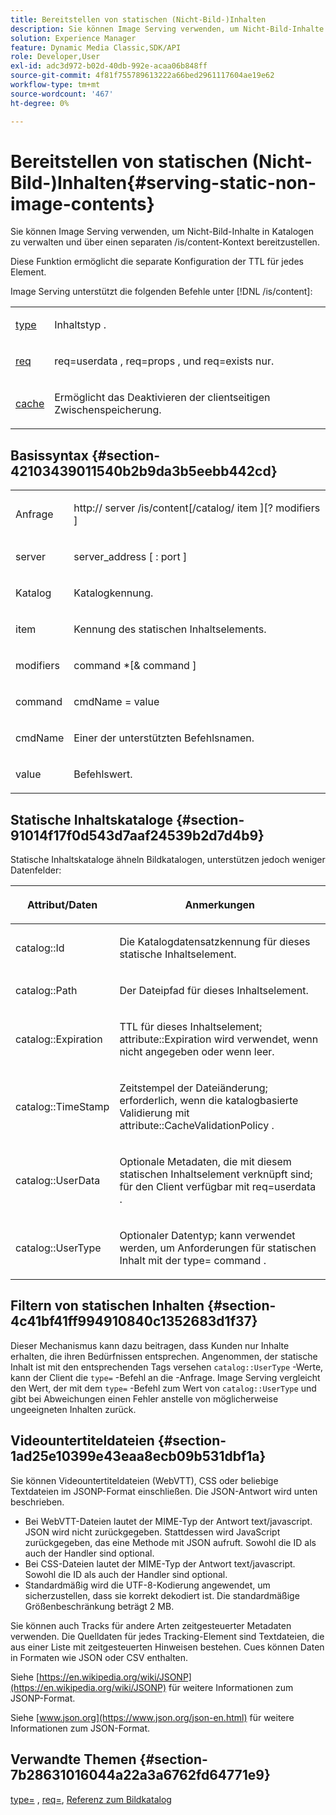 ```yaml
---
title: Bereitstellen von statischen (Nicht-Bild-)Inhalten
description: Sie können Image Serving verwenden, um Nicht-Bild-Inhalte in Katalogen zu verwalten und über einen separaten /is/content-Kontext bereitzustellen.
solution: Experience Manager
feature: Dynamic Media Classic,SDK/API
role: Developer,User
exl-id: adc3d972-b02d-40db-992e-acaa06b848ff
source-git-commit: 4f81f755789613222a66bed2961117604ae19e62
workflow-type: tm+mt
source-wordcount: '467'
ht-degree: 0%

---
```


# Bereitstellen von statischen (Nicht-Bild-)Inhalten{#serving-static-non-image-contents}

Sie können Image Serving verwenden, um Nicht-Bild-Inhalte in Katalogen zu verwalten und über einen separaten /is/content-Kontext bereitzustellen.

Diese Funktion ermöglicht die separate Konfiguration der TTL für jedes Element.

Image Serving unterstützt die folgenden Befehle unter [!DNL /is/content]:

<table id="simpletable_8A3AB1D1D20F4B6CBE86767E94735980"> 
 <tr class="strow"> 
  <td class="stentry"> <p> <a href="../../is-api/http-ref/image-serving-api-ref/c-http-protocol-reference/c-command-reference/r-type.md#reference-89094fd1c50c444eb082cd266769cccb" format="dita" scope="local"> type </a> </p> </td> 
  <td class="stentry"> <p>Inhaltstyp . </p> </td> 
 </tr> 
 <tr class="strow"> 
  <td class="stentry"> <p> <a href="../../is-api/http-ref/image-serving-api-ref/c-http-protocol-reference/c-command-reference/r-req/r-req.md#reference-907cdb4a97034db7ad94695f25552e76" format="dita" scope="local"> req </a> </p> </td> 
  <td class="stentry"> <p> <span class="codeph"> req=userdata </span>, <span class="codeph"> req=props </span>, und <span class="codeph"> req=exists </span> nur. </p> </td> 
 </tr> 
 <tr class="strow"> 
  <td class="stentry"> <p> <a href="../../is-api/http-ref/image-serving-api-ref/c-http-protocol-reference/c-command-reference/r-is-http-cache.md#reference-168189bee4ce4d1189d427891f22be2e" format="dita" scope="local"> cache </a> </p> </td> 
  <td class="stentry"> <p>Ermöglicht das Deaktivieren der clientseitigen Zwischenspeicherung. </p> </td> 
 </tr> 
</table>

## Basissyntax {#section-42103439011540b2b9da3b5eebb442cd}

<table id="simpletable_2F039A5BFA2C4E22B014F42ECBCDA0A2"> 
 <tr class="strow"> 
  <td class="stentry"> <p> <span class="codeph"> <span class="varname"> Anfrage </span> </span> </p> </td> 
  <td class="stentry"> <p> <span class="codeph"> <span class="filepath"> http:// <span class="varname"> server </span>/is/content[/catalog/ <span class="varname"> item </span>][? <span class="varname"> modifiers </span>] </span> </span> </p> </td> 
 </tr> 
 <tr class="strow"> 
  <td class="stentry"> <p> <span class="codeph"> <span class="varname"> server </span> </span> </p> </td> 
  <td class="stentry"> <p> <span class="codeph"> <span class="varname"> server_address </span>[ : <span class="varname"> port </span>] </span> </p> </td> 
 </tr> 
 <tr class="strow"> 
  <td class="stentry"> <p> <span class="codeph"> <span class="varname"> Katalog </span> </span> </p> </td> 
  <td class="stentry"> <p>Katalogkennung. </p> </td> 
 </tr> 
 <tr class="strow"> 
  <td class="stentry"> <p> <span class="codeph"> <span class="varname"> item </span> </span> </p> </td> 
  <td class="stentry"> <p>Kennung des statischen Inhaltselements. </p> </td> 
 </tr> 
 <tr class="strow"> 
  <td class="stentry"> <p> <span class="codeph"> <span class="varname"> modifiers </span> </span> </p> </td> 
  <td class="stentry"> <p> <span class="codeph"> <span class="varname"> command </span>*[&amp; <span class="varname"> command </span>] </span> </p> </td> 
 </tr> 
 <tr class="strow"> 
  <td class="stentry"> <p> <span class="codeph"> <span class="varname"> command </span> </span> </p> </td> 
  <td class="stentry"> <p> <span class="codeph"> <span class="varname"> cmdName </span>= <span class="varname"> value </span> </span> </p> </td> 
 </tr> 
 <tr class="strow"> 
  <td class="stentry"> <p> <span class="codeph"> <span class="varname"> cmdName </span> </span> </p> </td> 
  <td class="stentry"> <p>Einer der unterstützten Befehlsnamen. </p> </td> 
 </tr> 
 <tr class="strow"> 
  <td class="stentry"> <p> <span class="codeph"> <span class="varname"> value </span> </span> </p> </td> 
  <td class="stentry"> <p>Befehlswert. </p> </td> 
 </tr> 
</table>

## Statische Inhaltskataloge {#section-91014f17f0d543d7aaf24539b2d7d4b9}

Statische Inhaltskataloge ähneln Bildkatalogen, unterstützen jedoch weniger Datenfelder:

<table id="table_71A565DF5EC94913AD35CB13B0C7A27D"> 
 <thead> 
  <tr> 
   <th colname="col1" class="entry"> <p>Attribut/Daten </p> </th> 
   <th colname="col2" class="entry"> <p>Anmerkungen </p> </th> 
  </tr> 
 </thead>
 <tbody> 
  <tr> 
   <td colname="col1"> <p> <span class="codeph"> catalog::Id </span> </p> </td> 
   <td colname="col2"> <p>Die Katalogdatensatzkennung für dieses statische Inhaltselement. </p> </td> 
  </tr> 
  <tr> 
   <td colname="col1"> <p> <span class="codeph"> catalog::Path </span> </p> </td> 
   <td colname="col2"> <p>Der Dateipfad für dieses Inhaltselement. </p> </td> 
  </tr> 
  <tr> 
   <td colname="col1"> <p> <span class="codeph"> catalog::Expiration </span> </p> </td> 
   <td colname="col2"> <p>TTL für dieses Inhaltselement; <span class="codeph"> attribute::Expiration </span> wird verwendet, wenn nicht angegeben oder wenn leer. </p> </td> 
  </tr> 
  <tr> 
   <td colname="col1"> <p> <span class="codeph"> catalog::TimeStamp </span> </p> </td> 
   <td colname="col2"> <p>Zeitstempel der Dateiänderung; erforderlich, wenn die katalogbasierte Validierung mit <span class="codeph"> attribute::CacheValidationPolicy </span>. </p> </td> 
  </tr> 
  <tr> 
   <td colname="col1"> <p> <span class="codeph"> catalog::UserData </span> </p> </td> 
   <td colname="col2"> <p>Optionale Metadaten, die mit diesem statischen Inhaltselement verknüpft sind; für den Client verfügbar mit <span class="codeph"> req=userdata </span>. </p> </td> 
  </tr> 
  <tr> 
   <td colname="col1"> <p> <span class="codeph"> catalog::UserType </span> </p> </td> 
   <td colname="col2"> <p>Optionaler Datentyp; kann verwendet werden, um Anforderungen für statischen Inhalt mit der <span class="codeph"> type= command </span>. </p> </td> 
  </tr> 
 </tbody> 
</table>

## Filtern von statischen Inhalten {#section-4c41bf41ff994910840c1352683d1f37}

Dieser Mechanismus kann dazu beitragen, dass Kunden nur Inhalte erhalten, die ihren Bedürfnissen entsprechen. Angenommen, der statische Inhalt ist mit den entsprechenden Tags versehen `catalog::UserType` -Werte, kann der Client die `type=` -Befehl an die -Anfrage. Image Serving vergleicht den Wert, der mit dem `type=` -Befehl zum Wert von `catalog::UserType` und gibt bei Abweichungen einen Fehler anstelle von möglicherweise ungeeigneten Inhalten zurück.

## Videountertiteldateien {#section-1ad25e10399e43eaa8ecb09b531dbf1a}

Sie können Videountertiteldateien (WebVTT), CSS oder beliebige Textdateien im JSONP-Format einschließen. Die JSON-Antwort wird unten beschrieben.

* Bei WebVTT-Dateien lautet der MIME-Typ der Antwort text/javascript. JSON wird nicht zurückgegeben. Stattdessen wird JavaScript zurückgegeben, das eine Methode mit JSON aufruft. Sowohl die ID als auch der Handler sind optional.
* Bei CSS-Dateien lautet der MIME-Typ der Antwort text/javascript. Sowohl die ID als auch der Handler sind optional.
* Standardmäßig wird die UTF-8-Kodierung angewendet, um sicherzustellen, dass sie korrekt dekodiert ist. Die standardmäßige Größenbeschränkung beträgt 2 MB.

Sie können auch Tracks für andere Arten zeitgesteuerter Metadaten verwenden. Die Quelldaten für jedes Tracking-Element sind Textdateien, die aus einer Liste mit zeitgesteuerten Hinweisen bestehen. Cues können Daten in Formaten wie JSON oder CSV enthalten.

Siehe [https://en.wikipedia.org/wiki/JSONP](https://en.wikipedia.org/wiki/JSONP) für weitere Informationen zum JSONP-Format.

Siehe [www.json.org](https://www.json.org/json-en.html) für weitere Informationen zum JSON-Format.

## Verwandte Themen {#section-7b28631016044a22a3a6762fd64771e9}

[type=](../../is-api/http-ref/image-serving-api-ref/c-http-protocol-reference/c-command-reference/r-type.md#reference-89094fd1c50c444eb082cd266769cccb) , [req=](../../is-api/http-ref/image-serving-api-ref/c-http-protocol-reference/c-command-reference/r-req/r-req.md#reference-907cdb4a97034db7ad94695f25552e76), [Referenz zum Bildkatalog](../../is-api/image-serving-api-ref/c-image-catalog-reference/c-image-catalog-reference.md#concept-e23d45ea3abe43119d5144e01c14b0b5)
